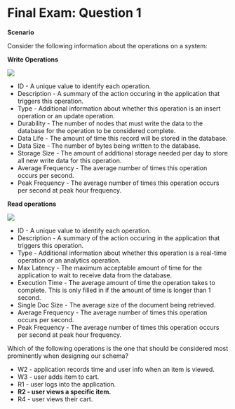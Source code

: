 # Final Exam: Question 1

**Scenario**

Consider the following information about the operations on a system:

**Write Operations**

![](https://university-courses.s3.amazonaws.com/M320/m320-final-question1-writes.png)

- ID - A unique value to identify each operation.
- Description - A summary of the action occuring in the application that triggers this operation.
- Type - Additional information about whether this operation is an insert operation or an update operation.
- Durability - The number of nodes that must write the data to the database for the operation to be considered complete.
- Data Life - The amount of time this record will be stored in the database.
- Data Size - The number of bytes being written to the database.
- Storage Size - The amount of additional storage needed per day to store all new write data for this operation.
- Average Frequency - The average number of times this operation occurs per second.
- Peak Frequency - The average number of times this operation occurs per second at peak hour frequency.

**Read operations**

![](https://university-courses.s3.amazonaws.com/M320/m320-final-question1-reads.png)

- ID - A unique value to identify each operation.
- Description - A summary of the action occuring in the application that triggers this operation.
- Type - Additional information about whether this operation is a real-time operation or an analytics operation.
- Max Latency - The maximum acceptable amount of time for the application to wait to receive data from the database.
- Execution Time - The average amount of time the operation takes to complete. This is only filled in if the amount of time is longer than 1 second.
- Single Doc Size - The average size of the document being retrieved.
- Average Frequency - The average number of times this operation occurs per second.
- Peak Frequency - The average number of times this operation occurs per second at peak hour frequency.

Which of the following operations is the one that should be considered most prominently when designing our schema?



- W2 - application records time and user info when an item is viewed.
- W3 - user adds item to cart.
- R1 - user logs into the application.
- **R2 - user views a specific item.**
- R4 - user views their cart.